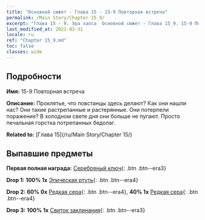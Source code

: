 ```yaml
---
title: "Основной сюжет - Глава 15 - 15-9 Повторная встреча"
permalink: /Main Story/Chapter 15_9/
excerpt: "Глава 15 - 9. Эра хаоса  Основной сюжет - Глава 15_9. 15-9 Повторная встреча"
last_modified_at: 2021-03-31
locale: ru
ref: "Chapter 15_9.md"
toc: false
classes: wide
---
```


## Подробности

 **Имя:** 15-9 Повторная встреча

 **Описание:** Проклятье, что повстанцы здесь делают? Как они нашли нас? Они такие растрепанные и растерянные. Они потерпели поражение? В холодном свете дня они больше не пугают. Просто печальная горстка потрепанных бедолаг.

 **Related to:** [Глава 15](/ru/Main Story/Chapter 15/)

## Выпавшие предметы

 **Первая полная награда:** [Серебряный ключ](/ru/Items/con_693/){: .btn .btn--era3}

 **Drop 1:** **100% 1x** [Эпическая ртуть](/ru/Items/mat_49/){: .btn .btn--era4}

 **Drop 2:** **60% 0x** [Редкая сера](/ru/Items/mat_43/){: .btn .btn--era4}, **40% 1x** [Редкая сера](/ru/Items/mat_43/){: .btn .btn--era4}

 **Drop 3:** **100% 1x** [Свиток заклинания](/ru/Items/con_694/){: .btn .btn--era3}


